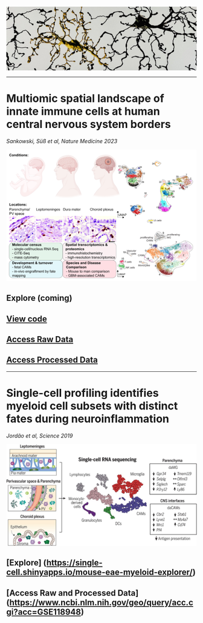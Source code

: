 ![](/assets/img/microglia.JPG)

-------------
# Multiomic spatial landscape of innate immune cells at human central nervous system borders

*Sankowski, Süß et al, Nature Medicine 2023*

![](/assets/img/image-for-brain-immunity-website.png)

## Explore (coming)

## [View code](https://github.com/rsankowski/sankowski_et_al_human_CAMs_code)

## [Access Raw Data](https://ega-archive.org/studies/EGAS50000000030)

## [Access Processed Data](https://www.ncbi.nlm.nih.gov/geo/query/acc.cgi?acc=GSE245311)

-------------
# Single-cell profiling identifies myeloid cell subsets with distinct fates during neuroinflammation

*Jordão et al, Science 2019*

![](/assets/img/363_aat7554_fa.jpeg)

## [Explore] (https://single-cell.shinyapps.io/mouse-eae-myeloid-explorer/)

## [Access Raw and Processed Data] (https://www.ncbi.nlm.nih.gov/geo/query/acc.cgi?acc=GSE118948)

